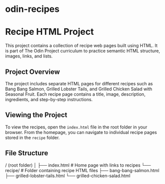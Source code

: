 # odin-recipes
# Recipe HTML Project

This project contains a collection of recipe web pages built using HTML. It is part of The Odin Project curriculum to practice semantic HTML structure, images, links, and lists.

## Project Overview

The project includes separate HTML pages for different recipes such as Bang Bang Salmon, Grilled Lobster Tails, and Grilled Chicken Salad with Seasonal Fruit. Each recipe page contains a title, image, description, ingredients, and step-by-step instructions.

## Viewing the Project

To view the recipes, open the `index.html` file in the root folder in your browser. From the homepage, you can navigate to individual recipe pages stored in the `recipe` folder.

## File Structure
/ (root folder)
│
├── index.html             # Home page with links to recipes
└── recipe/                # Folder containing recipe HTML files
    ├── bang-bang-salmon.html
    ├── grilled-lobster-tails.html
    └── grilled-chicken-salad.html
